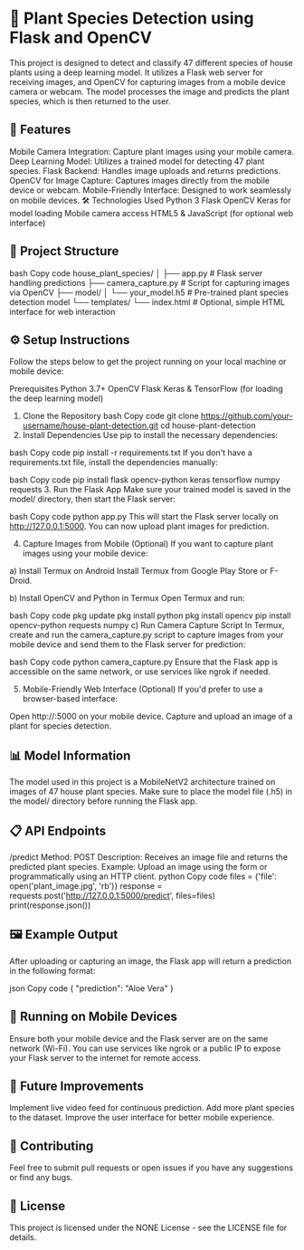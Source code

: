 # 🌿 Plant Species Detection using Flask and OpenCV
This project is designed to detect and classify 47 different species of house plants using a deep learning model. It utilizes a Flask web server for receiving images, and OpenCV for capturing images from a mobile device camera or webcam. The model processes the image and predicts the plant species, which is then returned to the user.

## 🚀 Features
Mobile Camera Integration: Capture plant images using your mobile camera.
Deep Learning Model: Utilizes a trained model for detecting 47 plant species.
Flask Backend: Handles image uploads and returns predictions.
OpenCV for Image Capture: Captures images directly from the mobile device or webcam.
Mobile-Friendly Interface: Designed to work seamlessly on mobile devices.
🛠️ Technologies Used
Python 3
Flask
OpenCV
Keras for model loading
Mobile camera access
HTML5 & JavaScript (for optional web interface)
## 📂 Project Structure
bash
Copy code
house_plant_species/
│
├── app.py               # Flask server handling predictions
├── camera_capture.py     # Script for capturing images via OpenCV
├── model/
│   └── your_model.h5     # Pre-trained plant species detection model
└── templates/
    └── index.html        # Optional, simple HTML interface for web interaction
## ⚙️ Setup Instructions
Follow the steps below to get the project running on your local machine or mobile device:

Prerequisites
Python 3.7+
OpenCV
Flask
Keras & TensorFlow (for loading the deep learning model)
1. Clone the Repository
bash
Copy code
git clone https://github.com/your-username/house-plant-detection.git
cd house-plant-detection
2. Install Dependencies
Use pip to install the necessary dependencies:

bash
Copy code
pip install -r requirements.txt
If you don't have a requirements.txt file, install the dependencies manually:

bash
Copy code
pip install flask opencv-python keras tensorflow numpy requests
3. Run the Flask App
Make sure your trained model is saved in the model/ directory, then start the Flask server:

bash
Copy code
python app.py
This will start the Flask server locally on http://127.0.0.1:5000. You can now upload plant images for prediction.

4. Capture Images from Mobile (Optional)
If you want to capture plant images using your mobile device:

a) Install Termux on Android
Install Termux from Google Play Store or F-Droid.

b) Install OpenCV and Python in Termux
Open Termux and run:

bash
Copy code
pkg update
pkg install python
pkg install opencv
pip install opencv-python requests numpy
c) Run Camera Capture Script
In Termux, create and run the camera_capture.py script to capture images from your mobile device and send them to the Flask server for prediction:

bash
Copy code
python camera_capture.py
Ensure that the Flask app is accessible on the same network, or use services like ngrok if needed.

5. Mobile-Friendly Web Interface (Optional)
If you'd prefer to use a browser-based interface:

Open http://<your-server-ip>:5000 on your mobile device.
Capture and upload an image of a plant for species detection.
## 📊 Model Information
The model used in this project is a MobileNetV2 architecture trained on images of 47 house plant species.
Make sure to place the model file (.h5) in the model/ directory before running the Flask app.
## 📋 API Endpoints
/predict
Method: POST
Description: Receives an image file and returns the predicted plant species.
Example: Upload an image using the form or programmatically using an HTTP client.
python
Copy code
files = {'file': open('plant_image.jpg', 'rb')}
response = requests.post('http://127.0.0.1:5000/predict', files=files)
print(response.json())
## 🖼️ Example Output
After uploading or capturing an image, the Flask app will return a prediction in the following format:

json
Copy code
{
  "prediction": "Aloe Vera"
}
## 📱 Running on Mobile Devices
Ensure both your mobile device and the Flask server are on the same network (Wi-Fi).
You can use services like ngrok or a public IP to expose your Flask server to the internet for remote access.
## 🔧 Future Improvements
Implement live video feed for continuous prediction.
Add more plant species to the dataset.
Improve the user interface for better mobile experience.
## 🤝 Contributing
Feel free to submit pull requests or open issues if you have any suggestions or find any bugs.

## 📜 License
This project is licensed under the NONE License - see the LICENSE file for details.
